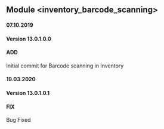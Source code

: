 ## Module <inventory_barcode_scanning>

#### 07.10.2019
#### Version 13.0.1.0.0
#### ADD
Initial commit for Barcode scanning in Inventory

#### 19.03.2020
#### Version 13.0.1.0.1
#### FIX
Bug Fixed
